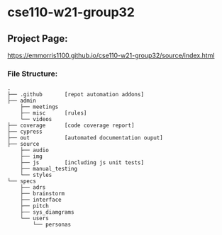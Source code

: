 # cse110-w21-group32

## Project Page:

https://emmorris1100.github.io/cse110-w21-group32/source/index.html

### File Structure:

```
.
├── .github       [repot automation addons]
├── admin
    ├── meetings
    ├── misc      [rules]
    └── videos
├── coverage      [code coverage report]
├── cypress
├── out           [automated documentation ouput]
├── source
    ├── audio
    ├── img
    ├── js        [including js unit tests]
    ├── manual_testing
    └── styles
└── specs
    ├── adrs
    ├── brainstorm
    ├── interface
    ├── pitch
    ├── sys_diamgrams
    └── users
        └── personas
```

